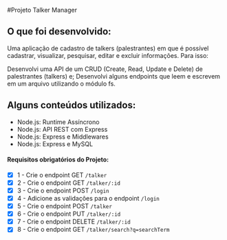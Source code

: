 #Projeto Talker Manager 

## O que foi desenvolvido:

Uma aplicação de cadastro de talkers (palestrantes) em que é possível cadastrar, visualizar, pesquisar, editar e excluir informações. Para isso:

Desenvolvi uma API de um CRUD (Create, Read, Update e Delete) de palestrantes (talkers) e;
Desenvolvi alguns endpoints que leem e escrevem em um arquivo utilizando o módulo fs.

## Alguns conteúdos utilizados:

 - Node.js: Runtime Assíncrono
 - Node.js: API REST com Express
 - Node.js: Express e Middlewares
 - Node.js: Express e MySQL

#### Requisitos obrigatórios do Projeto:
- [x] 1 - Crie o endpoint GET `/talker`
- [x] 2 - Crie o endpoint GET `/talker/:id`
- [x] 3 - Crie o endpoint POST `/login`
- [x] 4 - Adicione as validações para o endpoint `/login`
- [x] 5 - Crie o endpoint POST `/talker`
- [x] 6 - Crie o endpoint PUT `/talker/:id`
- [x] 7 - Crie o endpoint DELETE `/talker/:id`
- [x] 8 - Crie o endpoint GET `/talker/search?q=searchTerm`

